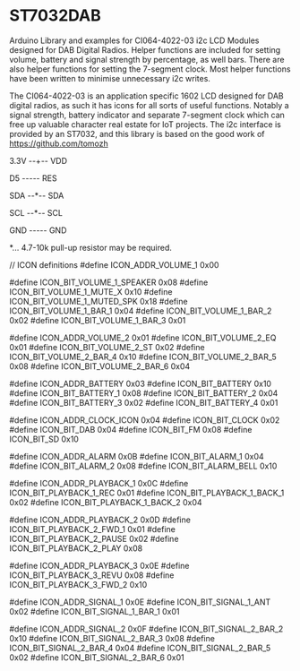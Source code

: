 # ST7032DAB
Arduino Library and examples for CI064-4022-03 i2c LCD Modules designed for DAB Digital Radios. Helper functions are included for setting volume, battery and signal strength by percentage, as well bars. There are also helper functions for setting the 7-segment clock. Most helper functions have been written to minimise unnecessary i2c writes.

The CI064-4022-03 is an application specific 1602 LCD designed for DAB digital radios, as such it has icons for all sorts of useful functions. Notably a signal strength, battery indicator and separate 7-segment clock which can free up valuable character real estate for IoT projects. The i2c interface is provided by an ST7032, and this library is based on the good work of https://github.com/tomozh


3.3V    --+--   VDD

D5      -----   RES

SDA     --*--   SDA

SCL     --*--   SCL

GND     -----   GND

*... 4.7-10k pull-up resistor may be required.

// ICON definitions
#define ICON_ADDR_VOLUME_1        0x00

#define ICON_BIT_VOLUME_1_SPEAKER   0x08
#define ICON_BIT_VOLUME_1_MUTE_X    0x10
#define ICON_BIT_VOLUME_1_MUTED_SPK 0x18
#define ICON_BIT_VOLUME_1_BAR_1   0x04
#define ICON_BIT_VOLUME_1_BAR_2   0x02
#define ICON_BIT_VOLUME_1_BAR_3   0x01

#define ICON_ADDR_VOLUME_2        0x01
#define ICON_BIT_VOLUME_2_EQ      0x01
#define ICON_BIT_VOLUME_2_ST      0x02
#define ICON_BIT_VOLUME_2_BAR_4   0x10
#define ICON_BIT_VOLUME_2_BAR_5   0x08
#define ICON_BIT_VOLUME_2_BAR_6   0x04

#define ICON_ADDR_BATTERY         0x03
#define ICON_BIT_BATTERY          0x10
#define ICON_BIT_BATTERY_1        0x08
#define ICON_BIT_BATTERY_2        0x04
#define ICON_BIT_BATTERY_3        0x02
#define ICON_BIT_BATTERY_4        0x01

#define ICON_ADDR_CLOCK_ICON      0x04
#define ICON_BIT_CLOCK            0x02
#define ICON_BIT_DAB              0x04
#define ICON_BIT_FM               0x08
#define ICON_BIT_SD               0x10

#define ICON_ADDR_ALARM           0x0B
#define ICON_BIT_ALARM_1          0x04
#define ICON_BIT_ALARM_2          0x08
#define ICON_BIT_ALARM_BELL       0x10

#define ICON_ADDR_PLAYBACK_1        0x0C
#define ICON_BIT_PLAYBACK_1_REC     0x01
#define ICON_BIT_PLAYBACK_1_BACK_1  0x02
#define ICON_BIT_PLAYBACK_1_BACK_2  0x04

#define ICON_ADDR_PLAYBACK_2      0x0D
#define ICON_BIT_PLAYBACK_2_FWD_1 0x01
#define ICON_BIT_PLAYBACK_2_PAUSE 0x02
#define ICON_BIT_PLAYBACK_2_PLAY  0x08

#define ICON_ADDR_PLAYBACK_3      0x0E
#define ICON_BIT_PLAYBACK_3_REVU  0x08
#define ICON_BIT_PLAYBACK_3_FWD_2 0x10

#define ICON_ADDR_SIGNAL_1        0x0E
#define ICON_BIT_SIGNAL_1_ANT     0x02
#define ICON_BIT_SIGNAL_1_BAR_1   0x01

#define ICON_ADDR_SIGNAL_2        0x0F
#define ICON_BIT_SIGNAL_2_BAR_2   0x10
#define ICON_BIT_SIGNAL_2_BAR_3   0x08
#define ICON_BIT_SIGNAL_2_BAR_4   0x04
#define ICON_BIT_SIGNAL_2_BAR_5   0x02
#define ICON_BIT_SIGNAL_2_BAR_6   0x01
